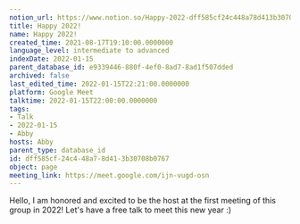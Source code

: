 ```yaml
---
notion_url: https://www.notion.so/Happy-2022-dff585cf24c448a78d413b30708b0767
title: Happy 2022!
name: Happy 2022!
created_time: 2021-08-17T19:10:00.0000000
language_level: intermediate to advanced
indexDate: 2022-01-15
parent_database_id: e9339446-880f-4ef0-8ad7-8ad1f507dded
archived: false
last_edited_time: 2022-01-15T22:21:00.0000000
platform: Google Meet
talktime: 2022-01-15T22:00:00.0000000
tags:
- Talk
- 2022-01-15
- Abby
hosts: Abby
parent_type: database_id
id: dff585cf-24c4-48a7-8d41-3b30708b0767
object: page
meeting_link: https://meet.google.com/ijn-vugd-osn
---
```


Hello, I am honored and excited to be the host at the first meeting of this group in 2022! Let's have a free talk to meet this new year :)





